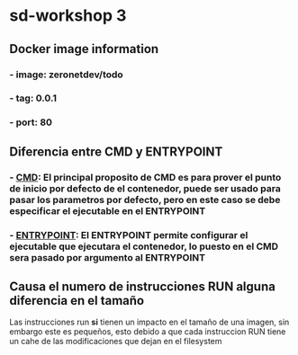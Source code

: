 # sd-workshop 3

## Docker image information
### - image: zeronetdev/todo
### - tag: 0.0.1
### - port: 80

## Diferencia entre CMD y ENTRYPOINT  

### - [CMD](https://docs.docker.com/engine/reference/builder/#cmd): El principal proposito de CMD es para prover el punto de inicio por defecto de el contenedor, puede ser usado para pasar los parametros por defecto, pero en este caso se debe especificar el ejecutable en el ENTRYPOINT

### - [ENTRYPOINT](https://docs.docker.com/engine/reference/builder/#entrypoint): El ENTRYPOINT permite configurar el ejecutable que ejecutara el contenedor, lo puesto en el CMD sera pasado por argumento al ENTRYPOINT

## Causa el numero de instrucciones RUN alguna diferencia en el tamaño

Las instrucciones run **si** tienen un impacto en el tamaño de una imagen, sin embargo este es pequeños, esto debido a que cada instruccion RUN tiene un cahe de las modificaciones que dejan en el filesystem